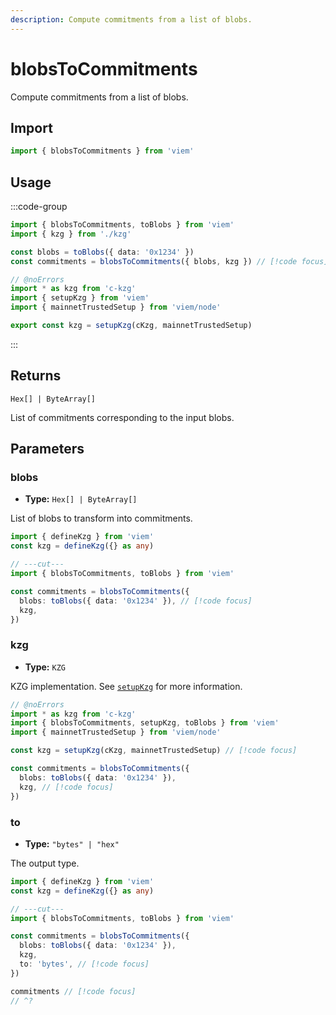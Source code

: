 ```yaml
---
description: Compute commitments from a list of blobs.
---
```


# blobsToCommitments

Compute commitments from a list of blobs.

## Import

```ts twoslash
import { blobsToCommitments } from 'viem'
```

## Usage

:::code-group

```ts twoslash [example.ts]
import { blobsToCommitments, toBlobs } from 'viem'
import { kzg } from './kzg'

const blobs = toBlobs({ data: '0x1234' })
const commitments = blobsToCommitments({ blobs, kzg }) // [!code focus]
```

```ts twoslash [kzg.ts] filename="kzg.ts"
// @noErrors
import * as kzg from 'c-kzg'
import { setupKzg } from 'viem'
import { mainnetTrustedSetup } from 'viem/node'

export const kzg = setupKzg(cKzg, mainnetTrustedSetup)
```

:::

## Returns

`Hex[] | ByteArray[]`

List of commitments corresponding to the input blobs.

## Parameters

### blobs

- **Type:** `Hex[] | ByteArray[]`

List of blobs to transform into commitments.

```ts twoslash
import { defineKzg } from 'viem'
const kzg = defineKzg({} as any)

// ---cut---
import { blobsToCommitments, toBlobs } from 'viem'

const commitments = blobsToCommitments({ 
  blobs: toBlobs({ data: '0x1234' }), // [!code focus]  
  kzg, 
}) 
```

### kzg

- **Type:** `KZG`

KZG implementation. See [`setupKzg`](/docs/utilities/setupKzg) for more information.

```ts twoslash
// @noErrors
import * as kzg from 'c-kzg'
import { blobsToCommitments, setupKzg, toBlobs } from 'viem'
import { mainnetTrustedSetup } from 'viem/node'

const kzg = setupKzg(cKzg, mainnetTrustedSetup) // [!code focus]

const commitments = blobsToCommitments({ 
  blobs: toBlobs({ data: '0x1234' }),  
  kzg, // [!code focus]
}) 
```

### to

- **Type:** `"bytes" | "hex"`

The output type.

```ts twoslash
import { defineKzg } from 'viem'
const kzg = defineKzg({} as any)

// ---cut---
import { blobsToCommitments, toBlobs } from 'viem'

const commitments = blobsToCommitments({ 
  blobs: toBlobs({ data: '0x1234' }),
  kzg, 
  to: 'bytes', // [!code focus]  
}) 

commitments // [!code focus]
// ^?


```